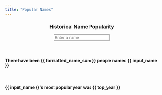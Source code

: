 ```yaml
---
title: "Popular Names"
---
```


<link rel="stylesheet" type="text/css" href="/css/popular-names.css">
<script src="/js/popular-names.js"></script>

<div class="cover-container d-flex w-100 h-100 p-3 mx-auto flex-column">
  <header class="masthead mb-auto">
    <div class="inner">
      <h3 class="masthead-brand">Historical Name Popularity</h3>
      <nav class="nav nav-masthead justify-content-center">
        <form action="/apps/popular-names/" method="GET">
          <input class="form-control" type="search" name="name" placeholder="Enter a name">
        </form>
      </nav>
    </div>
  </header>

  <main role="main" class="inner cover">

  <div id="app">
    <h4>There have been {{ formatted_name_sum }} people named {{ input_name }}</h4>
    <br>
    <h4>{{ input_name }}'s most popular year was {{ top_year }}</h4>
  </div>
  <br>
  <div id="chart"></div>
  </main>

  <footer class="mastfoot mt-auto">
    <div class="inner">
    </div>
  </footer>
</div>
